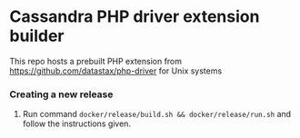 # Cassandra PHP driver extension builder

This repo hosts a prebuilt PHP extension from https://github.com/datastax/php-driver for Unix systems

### Creating a new release

1. Run command `docker/release/build.sh && docker/release/run.sh` and follow the instructions given.
